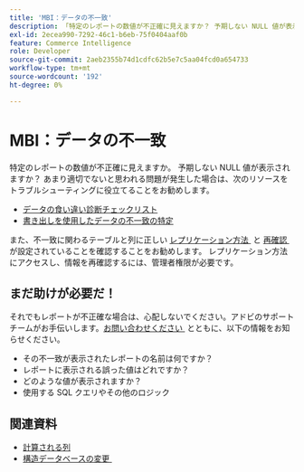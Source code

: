```yaml
---
title: 'MBI：データの不一致'
description: 「特定のレポートの数値が不正確に見えますか？ 予期しない NULL 値が表示されますか？ あまり適切でないと思われる問題が発生した場合は、次のリソースをトラブルシューティングに活用することをお勧めします。」
exl-id: 2ecea990-7292-46c1-b6eb-75f0404aaf0b
feature: Commerce Intelligence
role: Developer
source-git-commit: 2aeb2355b74d1cdfc62b5e7c5aa04fcd0a654733
workflow-type: tm+mt
source-wordcount: '192'
ht-degree: 0%

---
```


# MBI：データの不一致

特定のレポートの数値が不正確に見えますか。 予期しない NULL 値が表示されますか？ あまり適切でないと思われる問題が発生した場合は、次のリソースをトラブルシューティングに役立てることをお勧めします。

* [データの食い違い診断チェックリスト](/help/troubleshooting/miscellaneous/diagnosing-a-data-discrepancy.md)
* [書き出しを使用したデータの不一致の特定](/help/troubleshooting/miscellaneous/using-data-exports-to-pinpoint-discrepancies.md)

また、不一致に関わるテーブルと列に正しい [&#x200B; レプリケーション方法 &#x200B;](https://experienceleague.adobe.com/ja/docs/commerce-business-intelligence/mbi/analyze/warehouse-manager/cfg-replication-methods) と [&#x200B; 再確認 &#x200B;](https://experienceleague.adobe.com/ja/docs/commerce-business-intelligence/mbi/analyze/warehouse-manager/cfg-data-rechecks) が設定されていることを確認することをお勧めします。 レプリケーション方法にアクセスし、情報を再確認するには、管理者権限が必要です。

## まだ助けが必要だ！

それでもレポートが不正確な場合は、心配しないでください。アドビのサポートチームがお手伝いします。 [&#x200B; お問い合わせください &#x200B;](/help/help-center-guide/help-center/magento-help-center-user-guide.md#submit-ticket) とともに、以下の情報をお知らせください。

* その不一致が表示されたレポートの名前は何ですか？
* レポートに表示される誤った値はどれですか？
* どのような値が表示されますか？
* 使用する SQL クエリやその他のロジック

## 関連資料

* [計算される列](/help/how-to/general/mbi-creating-and-editing-advanced-calculated-columns.md)
* [&#x200B; 構造データベースの変更 &#x200B;](https://experienceleague.adobe.com/docs/commerce-business-intelligence/mbi/analyze/connecting/data-migration-services.html?lang=ja)
